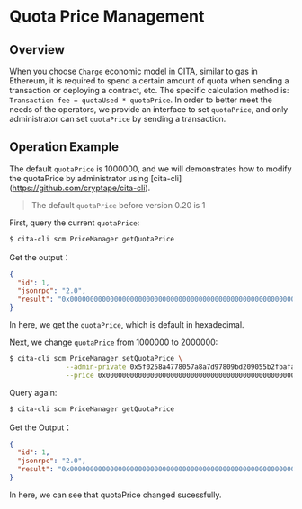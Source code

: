 # Quota Price Management

## Overview

When you choose `Charge` economic model in CITA, similar to gas in Ethereum, it is required to spend a certain amount of quota when sending a transaction or deploying a contract, etc. The specific calculation method is: `Transaction fee = quotaUsed * quotaPrice`. In order to better meet the needs of the operators, we provide an interface to set `quotaPrice`, and only administrator can set `quotaPrice` by sending a transaction.

## Operation Example

The default `quotaPrice` is 1000000, and we will demonstrates how to modify the quotaPrice by administrator using \[cita-cli\] (https://github.com/cryptape/cita-cli).

> The default `quotaPrice` before version 0.20 is 1

First, query the current `quotaPrice`:

```bash
$ cita-cli scm PriceManager getQuotaPrice
```

Get the output：

```json
{
  "id": 1,
  "jsonrpc": "2.0",
  "result": "0x00000000000000000000000000000000000000000000000000000000000f4240"
}

```

In here, we get the `quotaPrice`, which is default in hexadecimal.

Next, we change `quotaPrice` from 1000000 to 2000000:

```bash
$ cita-cli scm PriceManager setQuotaPrice \
              --admin-private 0x5f0258a4778057a8a7d97809bd209055b2fbafa654ce7d31ec7191066b9225e6 \
              --price 0x00000000000000000000000000000000000000000000000000000000001e8480
```

Query again:

```bash
$ cita-cli scm PriceManager getQuotaPrice
```

Get the Output：

```json
{
  "id": 1,
  "jsonrpc": "2.0",
  "result": "0x00000000000000000000000000000000000000000000000000000000001e8480"
}
```

In here, we can see that quotaPrice changed sucessfully.